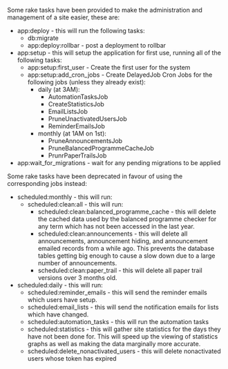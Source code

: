 Some rake tasks have been provided to make the administration and management of a site easier, these are:

* app:deploy - this will run the following tasks:
  - db:migrate
  - app:deploy:rollbar - post a deployment to rollbar
* app:setup - this will setup the application for first use, running all of the following tasks:
  - app:setup:first_user - Create the first user for the system
  - app:setup:add_cron_jobs - Create DelayedJob Cron Jobs for the following jobs (unless they already exist):
    - daily (at 3AM):
      - AutomationTasksJob
      - CreateStatisticsJob
      - EmailListsJob
      - PruneUnactivatedUsersJob
      - ReminderEmailsJob
    - monthly (at 1AM on 1st):
      - PruneAnnouncementsJob
      - PruneBalancedProgrammeCacheJob
      - PrunrPaperTrailsJob
* app:wait_for_migrations - wait for any pending migrations to be applied


Some rake tasks have been deprecated in favour of using the corresponding jobs instead:

* scheduled:monthly - this will run:
    - scheduled:clean:all - this will run:
        * scheduled:clean:balanced\_programme\_cache - this will delete the cached data used by the balanced programme checker for any term which has not been accessed in the last year.
        * scheduled:clean:announcements - this will delete all announcements, announcement hiding, and announcement emailed records from a while ago. This prevents the database tables getting big enough to cause a slow down due to a large number of announcements.
        * scheduled:clean:paper_trail - this will delete all paper trail versions over 3 months old.
* scheduled:daily - this will run:
    - scheduled:reminder\_emails - this will send the reminder emails which users have setup.
    - scheduled:email\_lists - this will send the notification emails for lists which have changed.
    - scheduled:automation\_tasks - this will run the automation tasks
    - scheduled:statistics - this will gather site statistics for the days they have not been done for. This will speed up the viewing of statistics graphs as well as making the data marginally more accurate.
    - scheduled:delete\_nonactivated\_users - this will delete nonactivated users whose token has expired
